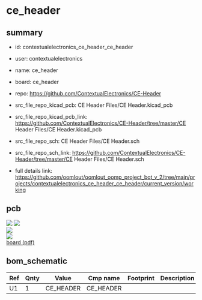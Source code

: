 # ce_header
 
## summary 
* id: contextualelectronics_ce_header_ce_header
* user: contextualelectronics
* name: ce_header
* board: ce_header
* repo: https://github.com/ContextualElectronics/CE-Header
* src_file_repo_kicad_pcb: CE Header Files/CE Header.kicad_pcb
* src_file_repo_kicad_pcb_link: https://github.com/ContextualElectronics/CE-Header/tree/master/CE Header Files/CE Header.kicad_pcb


* src_file_repo_sch: CE Header Files/CE Header.sch
* src_file_repo_sch_link: https://github.com/ContextualElectronics/CE-Header/tree/master/CE Header Files/CE Header.sch
* full details link: https://github.com/oomlout/oomlout_oomp_project_bot_v_2/tree/main/projects/contextualelectronics_ce_header_ce_header/current_version/working  



## pcb  
![](working_3d_600.png) 
![](working_3d_front_600.png)  
![](working_3d_back_600.png)  
![](working_600.png)  
[board (pdf)](working.pdf)  


## bom_schematic
| Ref | Qnty | Value | Cmp name | Footprint | Description | Vendor | DNP | 
| --- | --- | --- | --- | --- | --- | --- | --- | 
| U1 | 1 | CE_HEADER | CE_HEADER |  |  |  |  | 



